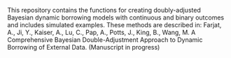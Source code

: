 This repository contains the functions for creating doubly-adjusted Bayesian dynamic borrowing models with continuous and binary outcomes and includes simulated examples. These methods are described in: Farjat, A., Ji, Y., Kaiser, A., Lu, C., Pap, A., Potts, J., King, B., Wang, M. A Comprehensive Bayesian Double-Adjustment Approach to Dynamic Borrowing of External Data. (Manuscript in progress)
